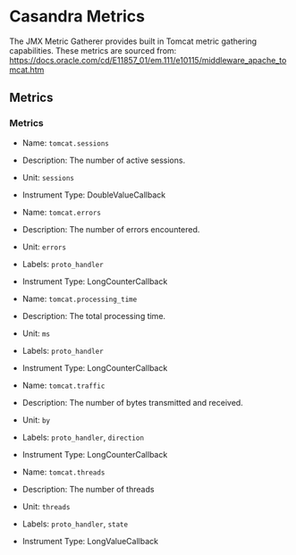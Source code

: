# Casandra Metrics

The JMX Metric Gatherer provides built in Tomcat metric gathering capabilities.
These metrics are sourced from: https://docs.oracle.com/cd/E11857_01/em.111/e10115/middleware_apache_tomcat.htm
## Metrics

### Metrics

* Name: `tomcat.sessions`
* Description: The number of active sessions.
* Unit: `sessions`
* Instrument Type: DoubleValueCallback

* Name: `tomcat.errors`
* Description: The number of errors encountered.
* Unit: `errors`
* Labels: `proto_handler`
* Instrument Type: LongCounterCallback

* Name: `tomcat.processing_time`
* Description: The total processing time.
* Unit: `ms`
* Labels: `proto_handler`
* Instrument Type: LongCounterCallback

* Name: `tomcat.traffic`
* Description: The number of bytes transmitted and received.
* Unit: `by`
* Labels: `proto_handler`, `direction`
* Instrument Type: LongCounterCallback

* Name: `tomcat.threads`
* Description: The number of threads
* Unit: `threads`
* Labels: `proto_handler`, `state`
* Instrument Type: LongValueCallback
